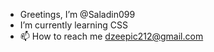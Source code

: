 - Greetings, I’m @Saladin099
- I’m currently learning CSS
- 📫 How to reach me dzeepic212@gmail.com

<!---
Saladin099/Saladin099 is a ✨ special ✨ repository because its `README.md` (this file) appears on your GitHub profile.
You can click the Preview link to take a look at your changes.
--->
